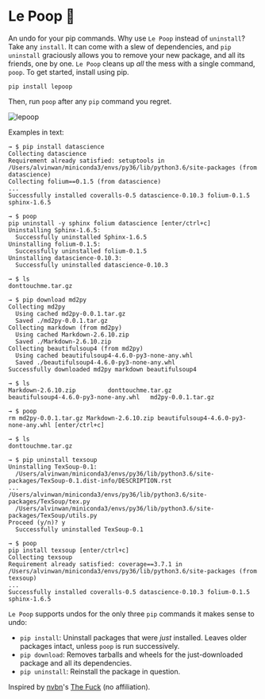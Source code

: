 # Le Poop 💩
An undo for your pip commands. Why use `Le Poop` instead of `uninstall`? Take any `install`. It can come with a slew of dependencies, and `pip uninstall` graciously allows you to remove your new package, and all its friends, one by one. `Le Poop` cleans up *all* the mess with a single command, `poop`. To get started, install using pip.

```
pip install lepoop
```

Then, run `poop` after any `pip` command you regret.

![lepoop](https://user-images.githubusercontent.com/2068077/34466900-e5b6f8f0-ee97-11e7-9d16-c4e7a5abf0d4.gif)

Examples in text:

```
→ $ pip install datascience
Collecting datascience
Requirement already satisfied: setuptools in /Users/alvinwan/miniconda3/envs/py36/lib/python3.6/site-packages (from datascience)
Collecting folium==0.1.5 (from datascience)
...
Successfully installed coveralls-0.5 datascience-0.10.3 folium-0.1.5 sphinx-1.6.5

→ $ poop
pip uninstall -y sphinx folium datascience [enter/ctrl+c]
Uninstalling Sphinx-1.6.5:
  Successfully uninstalled Sphinx-1.6.5
Uninstalling folium-0.1.5:
  Successfully uninstalled folium-0.1.5
Uninstalling datascience-0.10.3:
  Successfully uninstalled datascience-0.10.3
```

```
→ $ ls
donttouchme.tar.gz

→ $ pip download md2py
Collecting md2py
  Using cached md2py-0.0.1.tar.gz
  Saved ./md2py-0.0.1.tar.gz
Collecting markdown (from md2py)
  Using cached Markdown-2.6.10.zip
  Saved ./Markdown-2.6.10.zip
Collecting beautifulsoup4 (from md2py)
  Using cached beautifulsoup4-4.6.0-py3-none-any.whl
  Saved ./beautifulsoup4-4.6.0-py3-none-any.whl
Successfully downloaded md2py markdown beautifulsoup4

→ $ ls
Markdown-2.6.10.zip			donttouchme.tar.gz
beautifulsoup4-4.6.0-py3-none-any.whl	md2py-0.0.1.tar.gz

→ $ poop
rm md2py-0.0.1.tar.gz Markdown-2.6.10.zip beautifulsoup4-4.6.0-py3-none-any.whl [enter/ctrl+c]

→ $ ls
donttouchme.tar.gz
```

```
→ $ pip uninstall texsoup
Uninstalling TexSoup-0.1:
  /Users/alvinwan/miniconda3/envs/py36/lib/python3.6/site-packages/TexSoup-0.1.dist-info/DESCRIPTION.rst
...
/Users/alvinwan/miniconda3/envs/py36/lib/python3.6/site-packages/TexSoup/tex.py
  /Users/alvinwan/miniconda3/envs/py36/lib/python3.6/site-packages/TexSoup/utils.py
Proceed (y/n)? y
  Successfully uninstalled TexSoup-0.1

→ $ poop
pip install texsoup [enter/ctrl+c]
Collecting texsoup
Requirement already satisfied: coverage==3.7.1 in /Users/alvinwan/miniconda3/envs/py36/lib/python3.6/site-packages (from texsoup)
...
Successfully installed coveralls-0.5 datascience-0.10.3 folium-0.1.5 sphinx-1.6.5
```

`Le Poop` supports undos for the only three `pip` commands it makes sense to undo:

- `pip install`: Uninstall packages that were *just* installed. Leaves older packages intact, unless `poop` is run successively.
- `pip download`: Removes tarballs and wheels for the just-downloaded package and all its dependencies.
- `pip uninstall`: Reinstall the package in question.

Inspired by [nvbn](http://github.com/nvbn/)'s [The Fuck](http://github.com/nvbn/thefuck) (no affiliation).
